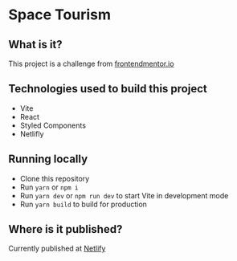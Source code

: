 # Space Tourism

## What is it?

This project is a challenge from [frontendmentor.io](https://www.frontendmentor.io/challenges/space-tourism-multipage-website-gRWj1URZ3)

## Technologies used to build this project

- Vite
- React
- Styled Components
- Netlifly

## Running locally

- Clone this repository
- Run `yarn` or `npm i`
- Run `yarn dev` or `npm run dev` to start Vite in development mode
- Run `yarn build` to build for production

## Where is it published?
Currently published at [Netlify](https://space-tourism-fem.netlify.app/)